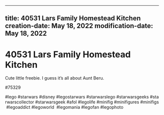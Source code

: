 ----
title: 40531 Lars Family Homestead Kitchen
creation-date: May 18, 2022
modification-date: May 18, 2022
----

# 40531 Lars Family Homestead Kitchen

Cute little freebie. I guess it’s all about Aunt Beru. 

#75329 
  
#lego #starwars #disney #legostarwars #starwarslego #starwarsgeeks #starwarscollector #starwarsgeek #afol #legolife #minifig #minifigures #minifigs #legoaddict #legoworld  #legomania #legofan #legophoto 

